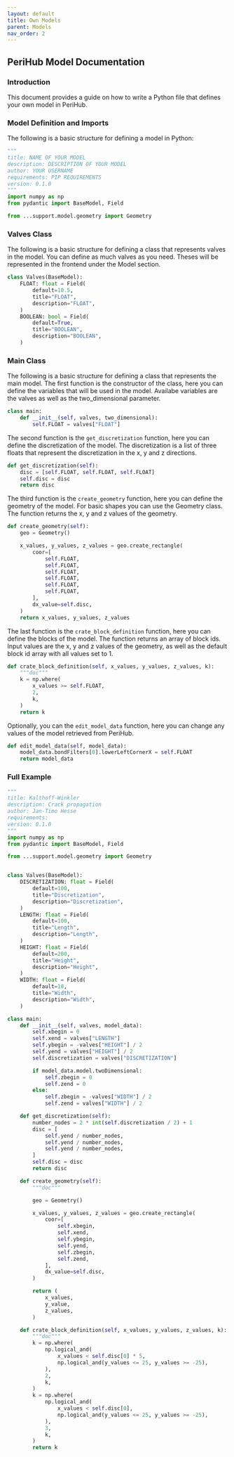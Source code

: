 ```yaml
---
layout: default
title: Own Models
parent: Models
nav_order: 2
---
```


## PeriHub Model Documentation

### Introduction

This document provides a guide on how to write a Python file that defines your own model in PeriHub.

### Model Definition and Imports

The following is a basic structure for defining a model in Python:

```python
"""
title: NAME OF YOUR MODEL
description: DESCRIPTION OF YOUR MODEL
author: YOUR USERNAME
requirements: PIP REQUIREMENTS
version: 0.1.0
"""
import numpy as np
from pydantic import BaseModel, Field

from ...support.model.geometry import Geometry
```

### Valves Class

The following is a basic structure for defining a class that represents valves in the model.
You can define as much valves as you need. Theses will be represented in the frontend under the Model section.

```python
class Valves(BaseModel):
    FLOAT: float = Field(
        default=10.5,
        title="FLOAT",
        description="FLOAT",
    )
    BOOLEAN: bool = Field(
        default=True,
        title="BOOLEAN",
        description="BOOLEAN",
    )
```

### Main Class

The following is a basic structure for defining a class that represents the main model.
The first function is the constructor of the class, here you can define the variables that will be used in the model.
Availabe variables are the valves as well as the two_dimensional parameter.

```python
class main:
    def __init__(self, valves, two_dimensional):
        self.FLOAT = valves["FLOAT"]
```

The second function is the `get_discretization` function, here you can define the discretization of the model.
The discretization is a list of three floats that represent the discretization in the x, y and z directions.

```python
def get_discretization(self):
    disc = [self.FLOAT, self.FLOAT, self.FLOAT]
    self.disc = disc
    return disc
```

The third function is the `create_geometry` function, here you can define the geometry of the model.
For basic shapes you can use the Geometry class.
The function returns the x, y and z values of the geometry.

```python
def create_geometry(self):
    geo = Geometry()

    x_values, y_values, z_values = geo.create_rectangle(
        coor=[
            self.FLOAT,
            self.FLOAT,
            self.FLOAT,
            self.FLOAT,
            self.FLOAT,
            self.FLOAT,
        ],
        dx_value=self.disc,
    )
    return x_values, y_values, z_values
```

The last function is the `crate_block_definition` function, here you can define the blocks of the model.
The function returns an array of block ids.
Input values are the x, y and z values of the geometry, as well as the default block id array with all values set to 1.

```python
def crate_block_definition(self, x_values, y_values, z_values, k):
    """doc"""
    k = np.where(
        x_values >= self.FLOAT,
        2,
        k,
    )
    return k
```

Optionally, you can the `edit_model_data` function, here you can change any values of the model retrieved from PeriHub.

```python
def edit_model_data(self, model_data):
    model_data.bondFilters[0].lowerLeftCornerX = self.FLOAT
    return model_data
```

### Full Example

```python
"""
title: Kalthoff-Winkler
description: Crack propagation
author: Jan-Timo Hesse
requirements:
version: 0.1.0
"""
import numpy as np
from pydantic import BaseModel, Field

from ...support.model.geometry import Geometry


class Valves(BaseModel):
    DISCRETIZATION: float = Field(
        default=100,
        title="Discretization",
        description="Discretization",
    )
    LENGTH: float = Field(
        default=100,
        title="Length",
        description="Length",
    )
    HEIGHT: float = Field(
        default=200,
        title="Height",
        description="Height",
    )
    WIDTH: float = Field(
        default=10,
        title="Width",
        description="Width",
    )

class main:
    def __init__(self, valves, model_data):
        self.xbegin = 0
        self.xend = valves["LENGTH"]
        self.ybegin = -valves["HEIGHT"] / 2
        self.yend = valves["HEIGHT"] / 2
        self.discretization = valves["DISCRETIZATION"]

        if model_data.model.twoDimensional:
            self.zbegin = 0
            self.zend = 0
        else:
            self.zbegin = -valves["WIDTH"] / 2
            self.zend = valves["WIDTH"] / 2

    def get_discretization(self):
        number_nodes = 2 * int(self.discretization / 2) + 1
        disc = [
            self.yend / number_nodes,
            self.yend / number_nodes,
            self.yend / number_nodes,
        ]
        self.disc = disc
        return disc

    def create_geometry(self):
        """doc"""

        geo = Geometry()

        x_values, y_values, z_values = geo.create_rectangle(
            coor=[
                self.xbegin,
                self.xend,
                self.ybegin,
                self.yend,
                self.zbegin,
                self.zend,
            ],
            dx_value=self.disc,
        )

        return (
            x_values,
            y_value,
            z_values,
        )

    def crate_block_definition(self, x_values, y_values, z_values, k):
        """doc"""
        k = np.where(
            np.logical_and(
                x_values < self.disc[0] * 5,
                np.logical_and(y_values <= 25, y_values >= -25),
            ),
            2,
            k,
        )
        k = np.where(
            np.logical_and(
                x_values < self.disc[0],
                np.logical_and(y_values <= 25, y_values >= -25),
            ),
            3,
            k,
        )
        return k
```
